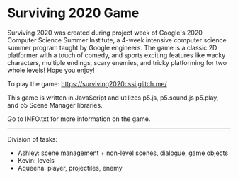 # Surviving 2020 Game

Surviving 2020 was created during project week of Google's 2020 Computer Science Summer Institute, a 4-week intensive
computer science summer program taught by Google engineers. The game is a classic 2D platformer with a touch of comedy, and 
sports exciting features like wacky characters, multiple endings, scary enemies, and tricky platforming for two whole levels!
Hope you enjoy!

To play the game: https://surviving2020cssi.glitch.me/

This game is written in JavaScript and utilizes p5.js, p5.sound.js p5.play, and p5 Scene Manager libraries.

Go to INFO.txt for more information on the game.

_______________________

Division of tasks:
- Ashley: scene management + non-level scenes, dialogue, game objects
- Kevin: levels
- Aqueena: player, projectiles, enemy
